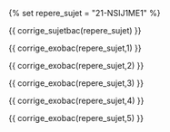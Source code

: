 {% set repere_sujet = "21-NSIJ1ME1" %}

{{ corrige_sujetbac(repere_sujet) }}



{{ corrige_exobac(repere_sujet,1) }}

{{ corrige_exobac(repere_sujet,2) }}

{{ corrige_exobac(repere_sujet,3) }}

{{ corrige_exobac(repere_sujet,4) }}

{{ corrige_exobac(repere_sujet,5) }}
